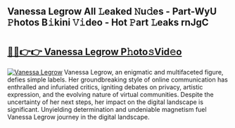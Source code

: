 ## Vanessa Legrow All 𝙻eaked 𝙽u𝚍es - Part-WyU 𝙿hotos B𝚒kini 𝚅𝚒deo - Hot 𝙿art 𝙻eaks rnJgC

# <h2><a href="http://ld0puz.urlbe.top/?page=Vanessa+Legrow">🔗🔗👉👉 Vanessa Legrow P𝚑oto𝚜Vid𝚎o</a></h2>

[![Vanessa Legrow](https://i.imgur.com/eBuTRDB.gif)](http://ld0puz.urlbe.top/?page=Vanessa+Legrow)
Vanessa Legrow, an enigmatic and multifaceted figure, defies simple labels. Her groundbreaking style of online communication has enthralled and infuriated critics, igniting debates on privacy, artistic expression, and the evolving nature of virtual communities. Despite the uncertainty of her next steps, her impact on the digital landscape is significant. Unyielding determination and undeniable magnetism fuel Vanessa Legrow journey in the digital landscape.
